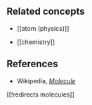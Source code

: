 

## Related concepts

* [[atom (physics)]]

* [[chemistry]]


## References

* Wikipedia, _[Molecule](https://en.wikipedia.org/wiki/Molecule)_

[[!redirects molecules]]